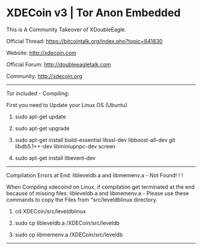 XDECoin v3 | Tor Anon Embedded
=======

This is A Community Takeover of XDoubleEagle.

Official Thread: https://bitcointalk.org/index.php?topic=841830

Website: http://xdecoin.com

Official Forum: http://doubleeagletalk.com

Community: http://xdecoin.org

----------------------------------------------------------------------
Tor included - Compiling:

First you need to Update your Linux OS (Ubuntu)

1) sudo apt-get update

2) sudo apt-get upgrade

3) sudo apt-get install build-essential libssl-dev libboost-all-dev git libdb5.1++-dev libminiupnpc-dev screen

4) sudo apt-get install libevent-dev

-----------------------------------------------------------------------
Compilation Errors at End: libleveldb.a and libmemenv.a - Not Found! ! !

When Compiling xdecoind on Linux, if compilation get terminated at the end because of missing files:
libleveldb.a and libmemenv.a - Please use these commands to copy the Files from "src/leveldblinux directory.

1) cd XDECoin/src/leveldblinux

2) sudo cp libleveldb.a /XDECoin/src/leveldb

3) sudo cp libmemenv.a /XDECoin/src/leveldb

------------------------------------------------------------------------

